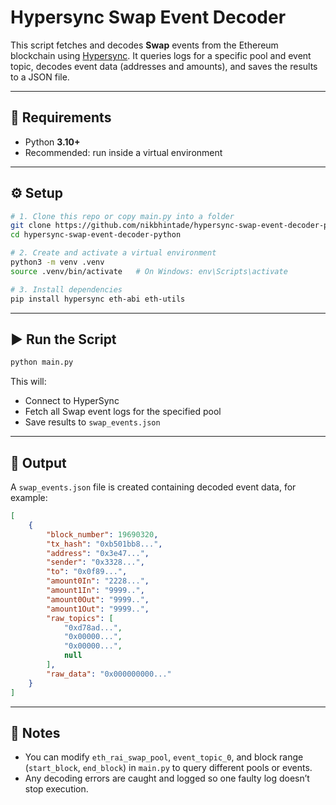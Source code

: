 # Hypersync Swap Event Decoder

This script fetches and decodes **Swap** events from the Ethereum blockchain using [Hypersync](https://docs.envio.dev/docs/HyperSync/overview).
It queries logs for a specific pool and event topic, decodes event data (addresses and amounts), and saves the results to a JSON file.

---

## 🧰 Requirements

-   Python **3.10+**
-   Recommended: run inside a virtual environment

---

## ⚙️ Setup

```bash
# 1. Clone this repo or copy main.py into a folder
git clone https://github.com/nikbhintade/hypersync-swap-event-decoder-python.git
cd hypersync-swap-event-decoder-python

# 2. Create and activate a virtual environment
python3 -m venv .venv
source .venv/bin/activate   # On Windows: env\Scripts\activate

# 3. Install dependencies
pip install hypersync eth-abi eth-utils
```

---

## ▶️ Run the Script

```bash
python main.py
```

This will:

-   Connect to HyperSync
-   Fetch all Swap event logs for the specified pool
-   Save results to `swap_events.json`

---

## 📄 Output

A `swap_events.json` file is created containing decoded event data, for example:

```json
[
    {
        "block_number": 19690320,
        "tx_hash": "0xb501bb8...",
        "address": "0x3e47...",
        "sender": "0x3328...",
        "to": "0x0f89...",
        "amount0In": "2228...",
        "amount1In": "9999..",
        "amount0Out": "9999..",
        "amount1Out": "9999..",
        "raw_topics": [
            "0xd78ad...",
            "0x00000...",
            "0x00000...",
            null
        ],
        "raw_data": "0x000000000..."
    }
]
```

---

## 🧩 Notes

-   You can modify `eth_rai_swap_pool`, `event_topic_0`, and block range (`start_block`, `end_block`) in `main.py` to query different pools or events.
-   Any decoding errors are caught and logged so one faulty log doesn’t stop execution.
